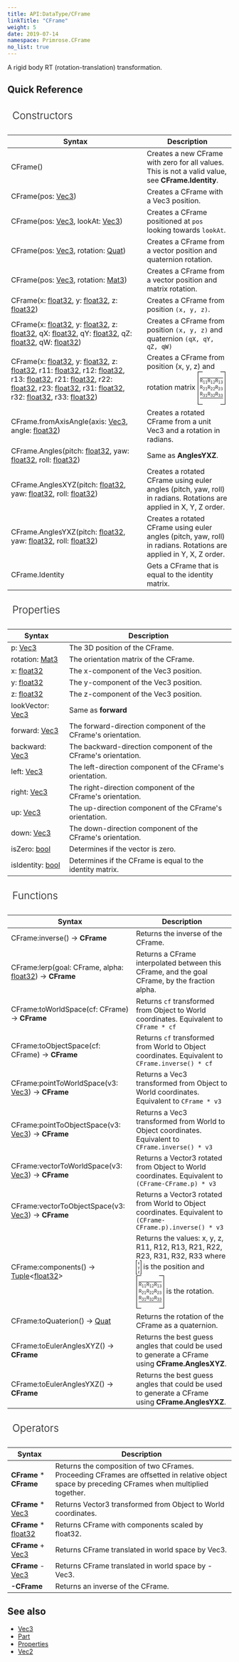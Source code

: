 ```yaml
---
title: API:DataType/CFrame
linkTitle: "CFrame"
weight: 5
date: 2019-07-14
namespace: Primrose.CFrame
no_list: true
---
```

A rigid body RT (rotation-translation) transformation.
 
## Quick Reference

<table>
    <b style="
    padding: 14px 11px;
    display: block;
    font-weight: 300;
    font-size: 17pt;">Constructors</b>
    <thead>
        <tr>
        <th>Syntax</th>
        <th>Description</th>
        </tr>
    </thead>
    <tbody>
    <tr>
        <td class="data-type-name">CFrame()</td>
        <td>Creates a new CFrame with zero for all values. This is not a valid value, see <b>CFrame.Identity</b>.</td>
    </tr>
    <tr>
        <td class="data-type-name">CFrame(pos: <a href="/docs/api-reference/DataType/Vec3">Vec3</a>)</td>
        <td>Creates a CFrame with a Vec3 position.</td>
    </tr>
    <tr>
        <td class="data-type-name">CFrame(pos: <a href="/docs/api-reference/DataType/Vec3">Vec3</a>, lookAt: <a href="/docs/api-reference/DataType/Vec3">Vec3</a>)</td>
        <td>Creates a CFrame positioned at <code>pos</code> looking towards <code>lookAt</code>.</td>
    </tr>
    <tr>
        <td class="data-type-name">CFrame(pos: <a href="/docs/api-reference/DataType/Vec3">Vec3</a>, rotation: <a href="/docs/api-reference/DataType/Quat">Quat</a>)</td>
        <td>Creates a CFrame from a vector position and quaternion rotation.</td>
    </tr>
    <tr>
        <td class="data-type-name">CFrame(pos: <a href="/docs/api-reference/DataType/Vec3">Vec3</a>, rotation: <a href="/docs/api-reference/DataType/Mat3">Mat3</a>)</td>
        <td>Creates a CFrame from a vector position and matrix rotation.</td>
    </tr>
    <tr>
        <td class="data-type-name">CFrame(x: <a href="/docs/api-reference/System/Primitives#single">float32</a>, y: <a href="/docs/api-reference/System/Primitives#single">float32</a>, z: <a href="/docs/api-reference/System/Primitives#single">float32</a>)</td>
        <td>Creates a CFrame from position <code>(x, y, z)</code>.</td>
    </tr>
    <tr>
        <td class="data-type-name">CFrame(x: <a href="/docs/api-reference/System/Primitives#single">float32</a>, y: <a href="/docs/api-reference/System/Primitives#single">float32</a>, z: <a href="/docs/api-reference/System/Primitives#single">float32</a>, qX: <a href="/docs/api-reference/System/Primitives#single">float32</a>, qY: <a href="/docs/api-reference/System/Primitives#single">float32</a>, qZ: <a href="/docs/api-reference/System/Primitives#single">float32</a>, qW: <a href="/docs/api-reference/System/Primitives#single">float32</a>)</td>
        <td>Creates a CFrame from position <code>(x, y, z)</code> and quaternion <code>(qX, qY, qZ, qW)</code></td>
    </tr>
    <tr>
        <td class="data-type-name">CFrame(x: <a href="/docs/api-reference/System/Primitives#single">float32</a>, y: <a href="/docs/api-reference/System/Primitives#single">float32</a>, z: <a href="/docs/api-reference/System/Primitives#single">float32</a>, r11: <a href="/docs/api-reference/System/Primitives#single">float32</a>, r12: <a href="/docs/api-reference/System/Primitives#single">float32</a>, r13: <a href="/docs/api-reference/System/Primitives#single">float32</a>, r21: <a href="/docs/api-reference/System/Primitives#single">float32</a>, r22: <a href="/docs/api-reference/System/Primitives#single">float32</a>, r23: <a href="/docs/api-reference/System/Primitives#single">float32</a>, r31: <a href="/docs/api-reference/System/Primitives#single">float32</a>, r32: <a href="/docs/api-reference/System/Primitives#single">float32</a>, r33: <a href="/docs/api-reference/System/Primitives#single">float32</a>)</td>
        <td>
            Creates a CFrame from position (x, y, z) and rotation matrix
            <div style="vertical-align:middle; display: inline-block; margin: 6px; position: relative">
<div style="position: absolute; top: -4px; left: -5px; bottom: -4px; border: 1px solid black; border-right: none; width:10px"></div>
<div style="position: absolute; top: -4px; right: -5px; bottom: -4px; border: 1px solid black; border-left: none; width:10px"></div>
<table style="text-align: center; font-size: 10px; line-height:10px" cellspacing="5" cellpadding="0">

<tbody><tr style="height: 15px">
<td style="vertical-align:middle; padding: 0; border: none; min-width: 15px"> R<sub>11</sub>
</td>
<td style="vertical-align:middle; padding: 0; border: none; min-width: 15px"> R<sub>12</sub>
</td>
<td style="vertical-align:middle; padding: 0; border: none; min-width: 15px"> R<sub>13</sub>
</td></tr>
<tr style="height: 15px">
<td style="vertical-align:middle; padding: 0; border: none"> R<sub>21</sub>
</td>
<td style="vertical-align:middle; padding: 0; border: none"> R<sub>22</sub>
</td>
<td style="vertical-align:middle; padding: 0; border: none"> R<sub>23</sub>
</td></tr>
<tr style="height: 15px">
<td style="vertical-align:middle; padding: 0; border: none"> R<sub>31</sub>
</td>
<td style="vertical-align:middle; padding: 0; border: none"> R<sub>32</sub>
</td>
<td style="vertical-align:middle; padding: 0; border: none"> R<sub>33</sub>
</td></tr></tbody></table>
</div>
        </td>
    </tr>
    <tr>
        <td class="data-type-name">CFrame.fromAxisAngle(axis: <a href="/docs/api-reference/DataType/Vec3">Vec3</a>, angle: <a href="/docs/api-reference/System/Primitives#single">float32</a>)</td>
        <td>Creates a rotated CFrame from a unit Vec3 and a rotation in radians.</td>
    </tr>
    <tr>
        <td class="data-type-name">CFrame.Angles(pitch: <a href="/docs/api-reference/System/Primitives#single">float32</a>, yaw: <a href="/docs/api-reference/System/Primitives#single">float32</a>, roll: <a href="/docs/api-reference/System/Primitives#single">float32</a>)</td>
        <td>Same as <b>AnglesYXZ</b>.</td>
    </tr>
    <tr>
        <td class="data-type-name">CFrame.AnglesXYZ(pitch: <a href="/docs/api-reference/System/Primitives#single">float32</a>, yaw: <a href="/docs/api-reference/System/Primitives#single">float32</a>, roll: <a href="/docs/api-reference/System/Primitives#single">float32</a>)</td>
        <td>Creates a rotated CFrame using euler angles (pitch, yaw, roll) in radians. Rotations are applied in X, Y, Z order.</td>
    </tr>
    <tr>
        <td class="data-type-name">CFrame.AnglesYXZ(pitch: <a href="/docs/api-reference/System/Primitives#single">float32</a>, yaw: <a href="/docs/api-reference/System/Primitives#single">float32</a>, roll: <a href="/docs/api-reference/System/Primitives#single">float32</a>)</td>
        <td>Creates a rotated CFrame using euler angles (pitch, yaw, roll) in radians. Rotations are applied in Y, X, Z order.</td>
    </tr>
    <tr>
        <td class="data-type-name">CFrame.Identity</td>
        <td>Gets a CFrame that is equal to the identity matrix.</td>
    </tr>
    </tbody>
</table>

<table>
    <b style="
    padding: 14px 11px;
    display: block;
    font-weight: 300;
    font-size: 17pt;">Properties</b>
    <thead>
        <tr>
        <th>Syntax</th>
        <th>Description</th>
        </tr>
    </thead>
    <tbody>
    <tr>
        <td class="data-type-name">p: <a class="type" href="/docs/api-reference/DataType/Vec3">Vec3</a></td>
        <td>The 3D position of the CFrame.</td>
    </tr>
    <tr>
        <td class="data-type-name">rotation: <a class="type" href="/docs/api-reference/DataType/Mat3">Mat3</a></td>
        <td>The orientation matrix of the CFrame.</td> 
    </tr>
    <tr>
        <td class="data-type-name">x: <a class="type" href="/docs/api-reference/System/Primitives#single">float32</a></td>
        <td>The x-component of the Vec3 position.</td>
    </tr>
    <tr>
        <td class="data-type-name">y: <a class="type" href="/docs/api-reference/System/Primitives#single">float32</a></td>
        <td>The y-component of the Vec3 position.</td>
    </tr>
    <tr>
        <td class="data-type-name">z: <a class="type" href="/docs/api-reference/System/Primitives#single">float32</a></td>
        <td>The z-component of the Vec3 position.</td>
    </tr>
    <tr>
        <td class="data-type-name">lookVector: <a class="type" href="/docs/api-reference/DataType/Vec3">Vec3</a></td>
        <td>Same as <b>forward</b></td>
    </tr>
    <tr>
        <td class="data-type-name">forward: <a class="type" href="/docs/api-reference/DataType/Vec3">Vec3</a></td>
        <td>The forward-direction component of the CFrame's orientation.</td>
    </tr>
    <tr>
        <td class="data-type-name">backward: <a class="type" href="/docs/api-reference/DataType/Vec3">Vec3</a></td>
        <td>The backward-direction component of the CFrame's orientation.</td>
    </tr>
    <tr>
        <td class="data-type-name">left: <a class="type" href="/docs/api-reference/DataType/Vec3">Vec3</a></td>
        <td>The left-direction component of the CFrame's orientation.</td>
    </tr>
    <tr>
        <td class="data-type-name">right: <a class="type" href="/docs/api-reference/DataType/Vec3">Vec3</a></td>
        <td>The right-direction component of the CFrame's orientation.</td>
    </tr>
    <tr>
        <td class="data-type-name">up: <a class="type" href="/docs/api-reference/DataType/Vec3">Vec3</a></td>
        <td>The up-direction component of the CFrame's orientation.</td>
    </tr>
    <tr>
        <td class="data-type-name">down: <a class="type" href="/docs/api-reference/DataType/Vec3">Vec3</a></td>
        <td>The down-direction component of the CFrame's orientation.</td>
    </tr>
    <tr>
        <td class="data-type-name">isZero: <a class="type" href="/docs/api-reference/System/Primitives#boolean">bool</a></td>
        <td>Determines if the vector is zero.</td>
    </tr>
    <tr>
        <td class="data-type-name">isIdentity: <a class="type" href="/docs/api-reference/System/Primitives#boolean">bool</a></td>
        <td>Determines if the CFrame is equal to the identity matrix.</td>
    </tr>
    </tbody>
</table>

<table>
    <b style="
    padding: 14px 11px;
    display: block;
    font-weight: 300;
    font-size: 17pt;">Functions</b>
    <thead>
        <tr>
        <th>Syntax</th>
        <th>Description</th>
        </tr>
    </thead>
    <tbody>
    <tr>
        <td class="data-type-name">CFrame:inverse() -> <b>CFrame</b></td>
        <td>Returns the inverse of the CFrame.</td>
    </tr>
    <tr>
        <td class="data-type-name">CFrame:lerp(goal: <span class="param">CFrame</span>, alpha: <a href="/docs/api-reference/System/Primitives#single">float32</a>) -> <b>CFrame</a></td>
        <td>Returns a CFrame interpolated between this CFrame, and the goal CFrame, by the fraction alpha.</td>
    </tr>
    <tr>
        <td class="data-type-name">CFrame:toWorldSpace(cf: <span class="param">CFrame</span>) -> <b>CFrame</a></td>
        <td>Returns <code>cf</code> transformed from Object to World coordinates. Equivalent to <code>CFrame * cf</code>
        </td>
    </tr>
    <tr>
        <td class="data-type-name">CFrame:toObjectSpace(cf: <span class="param">CFrame</span>) -> <b>CFrame</a></td>
        <td>Returns <code>cf</code> transformed from World to Object coordinates. Equivalent to <code>CFrame.inverse() * cf</code>
        </td>
    </tr>
    <tr>
        <td class="data-type-name">CFrame:pointToWorldSpace(v3: <a class="param" href="/docs/api-reference/DataType/Vec3">Vec3</a>) -> <b>CFrame</b></td>
        <td>
        Returns a Vec3 transformed from Object to World coordinates. Equivalent to <code>CFrame * v3</code>
        </td>
    </tr>
    <tr>
        <td class="data-type-name">CFrame:pointToObjectSpace(v3: <a class="param" href="/docs/api-reference/DataType/Vec3">Vec3</a>) -> <b>CFrame</b></td>
        <td>
        Returns a Vec3 transformed from World to Object coordinates. Equivalent to <code>CFrame.inverse() * v3</code>
        </td>
    </tr>
    <tr>
        <td class="data-type-name">CFrame:vectorToWorldSpace(v3: <a class="param" href="/docs/api-reference/DataType/Vec3">Vec3</a>) -> <b>CFrame</b></td>
        <td>
        Returns a Vector3 rotated from Object to World coordinates. Equivalent to <code>(CFrame-CFrame.p) * v3</code>
        </td>
    </tr>
    <tr>
        <td class="data-type-name">CFrame:vectorToObjectSpace(v3: <a class="param" href="/docs/api-reference/DataType/Vec3">Vec3</a>) -> <b>CFrame</b></td>
        <td>
        Returns a Vector3 rotated from World to Object coordinates. Equivalent to <code>(CFrame-CFrame.p).inverse() * v3</code>
        </td>
    </tr>
    <tr>
        <td class="data-type-name">CFrame:components() -> <a class="type" href="/docs/api-reference/System/Tuple">Tuple</a>&lt;<a class="type" href="/docs/api-reference/System/Primitives#single">float32</a>&gt;</td>
        <td>
        Returns the values: x, y, z, R11, R12, R13, R21, R22, R23, R31, R32, R33 where
        <div style="display: inline-block"><div style="vertical-align:middle; display: inline-block; height:30px; border: 1px solid black; border-right: none; width:2px; margin-right:-2px;"></div><div style="vertical-align:middle; display: inline-block; height:30px; min-width:10px; font-size: 8px; line-height:10px; text-align: center"><div style="height: 10px;">x</div><div style="height: 10px;">y</div><div style="height: 10px;">z</div></div><div style="vertical-align: middle; display: inline-block; height:30px; border: 1px solid black; border-left: none; width:2px; margin-left:-2px;"></div></div> 
        is the position and
<div style="vertical-align:middle; display: inline-block; margin: 6px; position: relative">
<div style="position: absolute; top: -4px; left: -5px; bottom: -4px; border: 1px solid black; border-right: none; width:10px"></div>
<div style="position: absolute; top: -4px; right: -5px; bottom: -4px; border: 1px solid black; border-left: none; width:10px"></div>
<table style="text-align: center; font-size: 10px; line-height:10px" cellspacing="5" cellpadding="0">

<tbody><tr style="height: 15px">
<td style="vertical-align:middle; padding: 0; border: none; min-width: 15px"> R<sub>11</sub>
</td>
<td style="vertical-align:middle; padding: 0; border: none; min-width: 15px"> R<sub>12</sub>
</td>
<td style="vertical-align:middle; padding: 0; border: none; min-width: 15px"> R<sub>13</sub>
</td></tr>
<tr style="height: 15px">
<td style="vertical-align:middle; padding: 0; border: none"> R<sub>21</sub>
</td>
<td style="vertical-align:middle; padding: 0; border: none"> R<sub>22</sub>
</td>
<td style="vertical-align:middle; padding: 0; border: none"> R<sub>23</sub>
</td></tr>
<tr style="height: 15px">
<td style="vertical-align:middle; padding: 0; border: none"> R<sub>31</sub>
</td>
<td style="vertical-align:middle; padding: 0; border: none"> R<sub>32</sub>
</td>
<td style="vertical-align:middle; padding: 0; border: none"> R<sub>33</sub>
</td></tr></tbody></table>
</div>
is the rotation.
        </td>
    </tr>
    <tr>
        <td class="data-type-name">CFrame:toQuaterion() -> <a class="type" href="/docs/api-reference/DataType/Quat">Quat</a></td>
        <td>
        Returns the rotation of the CFrame as a quaternion.</code>
        </td>
    </tr>
    <tr>
        <td class="data-type-name">CFrame:toEulerAnglesXYZ() -> <b>CFrame</b></td>
        <td>
        Returns the best guess angles that could be used to generate a CFrame using <b>CFrame.AnglesXYZ</b>.
        </td>
    </tr>
    <tr>
        <td class="data-type-name">CFrame:toEulerAnglesYXZ() -> <b>CFrame</b></td>
        <td>
        Returns the best guess angles that could be used to generate a CFrame using <b>CFrame.AnglesYXZ</b>.
        </td>
    </tr>
    </tbody>
</table>

<table>
    <b style="
    padding: 14px 11px;
    display: block;
    font-weight: 300;
    font-size: 17pt;">Operators</b>
    <thead>
        <tr>
        <th>Syntax</th>
        <th>Description</th>
        </tr>
    </thead>
    <tbody>
        <tr>
            <td class="data-type-name"><span><b>CFrame</b> * <b>CFrame</b></span></td>
            <td>Returns the composition of two CFrames. Proceeding CFrames are offsetted in relative object space by preceding CFrames when multiplied together.</td>
        </tr>
        <tr>
            <td class="data-type-name"><b>CFrame</b> * <a class="type" href="/docs/api-reference/DataType/Vec3">Vec3</a></td>
            <td>Returns Vector3 transformed from Object to World coordinates.</td>
        </tr>
        <tr>
            <td class="data-type-name"><b>CFrame</b> * <a class="type" href="/docs/api-reference/System/Primitives#single">float32</a></td>
            <td>Returns CFrame with components scaled by float32.</td>
        </tr>
        <tr>
            <td class="data-type-name"><b>CFrame</b> + <a class="type" href="/docs/api-reference/DataType/Vec3">Vec3</a></td>
            <td>Returns CFrame translated in world space by Vec3.</td>
        </tr>
        <tr>
            <td class="data-type-name"><b>CFrame</b> - <a class="type" href="/docs/api-reference/DataType/Vec3">Vec3</a></td>
            <td>Returns CFrame translated in world space by -Vec3.</td>
        </tr>
        <tr>
            <td class="data-type-name"><b>-CFrame</b></td>
            <td>Returns an inverse of the CFrame.</td>
        </tr>
    </tbody>
</table>

## See also
- [Vec3](/docs/api-reference/DataType/Vec3)
- [Part](/docs/api-reference/Class/Part)
- [Properties](/docs/editor/Widgets/Properties)
- [Vec2](/docs/api-reference/DataType/Vec2)
